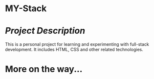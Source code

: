 # MY-Stack 
*Project 
Description*
===========================

This is a personal project for learning and experimenting with full-stack development. It includes HTML, CSS and other related technologies.


# More on the way...
